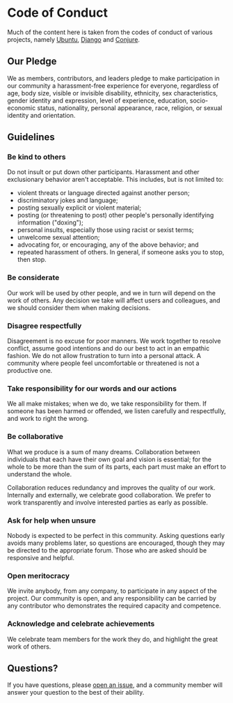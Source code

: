 # Code of Conduct

Much of the content here is taken from the codes of conduct of various projects, namely [Ubuntu](https://ubuntu.com/community/code-of-conduct), [Django](https://www.djangoproject.com/conduct/) and [Conjure](https://github.com/Olical/conjure/blob/master/.github/CODE_OF_CONDUCT.md).

## Our Pledge

We as members, contributors, and leaders pledge to make participation in our community a harassment-free experience for everyone, regardless of age, body size, visible or invisible disability, ethnicity, sex characteristics, gender identity and expression, level of experience, education, socio-economic status, nationality, personal appearance, race, religion, or sexual identity and orientation.

## Guidelines

### Be kind to others

Do not insult or put down other participants. Harassment and other exclusionary behavior aren't acceptable. This includes, but is not limited to:
* violent threats or language directed against another person;
* discriminatory jokes and language;
* posting sexually explicit or violent material;
* posting (or threatening to post) other people's personally identifying information ("doxing");
* personal insults, especially those using racist or sexist terms;
* unwelcome sexual attention;
* advocating for, or encouraging, any of the above behavior; and
* repeated harassment of others. In general, if someone asks you to stop, then stop.

### Be considerate

Our work will be used by other people, and we in turn will depend on the work of others. Any decision we take will affect users and colleagues, and we should consider them when making decisions.

### Disagree respectfully

Disagreement is no excuse for poor manners. We work together to resolve conflict, assume good intentions and do our best to act in an empathic fashion. We do not allow frustration to turn into a personal attack. A community where people feel uncomfortable or threatened is not a productive one.

### Take responsibility for our words and our actions

We all make mistakes; when we do, we take responsibility for them. If someone has been harmed or offended, we listen carefully and respectfully, and work to right the wrong.

### Be collaborative

What we produce is a sum of many dreams. Collaboration between individuals that each have their own goal and vision is essential; for the whole to be more than the sum of its parts, each part must make an effort to understand the whole.

Collaboration reduces redundancy and improves the quality of our work. Internally and externally, we celebrate good collaboration. We prefer to work transparently and involve interested parties as early as possible.

### Ask for help when unsure

Nobody is expected to be perfect in this community. Asking questions early avoids many problems later, so questions are encouraged, though they may be directed to the appropriate forum. Those who are asked should be responsive and helpful.

### Open meritocracy

We invite anybody, from any company, to participate in any aspect of the project. Our community is open, and any responsibility can be carried by any contributor who demonstrates the required capacity and competence.

### Acknowledge and celebrate achievements

We celebrate team members for the work they do, and highlight the great work of others.

## Questions?

If you have questions, please [open an issue](https://github.com/zero-one-group/geni/issues), and a community member will answer your question to the best of their ability.

